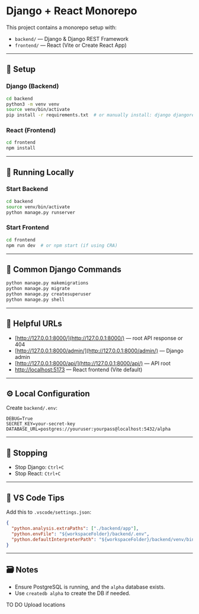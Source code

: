 # Django + React Monorepo

This project contains a monorepo setup with:

- `backend/` — Django & Django REST Framework
- `frontend/` — React (Vite or Create React App)

---

## 🔧 Setup

### Django (Backend)
```bash
cd backend
python3 -m venv venv
source venv/bin/activate
pip install -r requirements.txt  # or manually install: django djangorestframework psycopg2-binary
```

### React (Frontend)
```bash
cd frontend
npm install
```

---

## 🚀 Running Locally

### Start Backend
```bash
cd backend
source venv/bin/activate
python manage.py runserver
```

### Start Frontend
```bash
cd frontend
npm run dev  # or npm start (if using CRA)
```

---

## 🧪 Common Django Commands

```bash
python manage.py makemigrations
python manage.py migrate
python manage.py createsuperuser
python manage.py shell
```

---

## 🔗 Helpful URLs

- [http://127.0.0.1:8000/](http://127.0.0.1:8000/) — root API response or 404
- [http://127.0.0.1:8000/admin/](http://127.0.0.1:8000/admin/) — Django admin
- [http://127.0.0.1:8000/api/](http://127.0.0.1:8000/api/) — API root
- [http://localhost:5173](http://localhost:5173) — React frontend (Vite default)

---

## ⚙️ Local Configuration

Create `backend/.env`:
```
DEBUG=True
SECRET_KEY=your-secret-key
DATABASE_URL=postgres://youruser:yourpass@localhost:5432/alpha
```

---

## 🛑 Stopping

- Stop Django: `Ctrl+C`
- Stop React: `Ctrl+C`

---

## 🧼 VS Code Tips

Add this to `.vscode/settings.json`:
```json
{
  "python.analysis.extraPaths": ["./backend/app"],
  "python.envFile": "${workspaceFolder}/backend/.env",
  "python.defaultInterpreterPath": "${workspaceFolder}/backend/venv/bin/python"
}
```

---

## 🗃 Notes

- Ensure PostgreSQL is running, and the `alpha` database exists.
- Use `createdb alpha` to create the DB if needed.


TO DO
Upload locations
